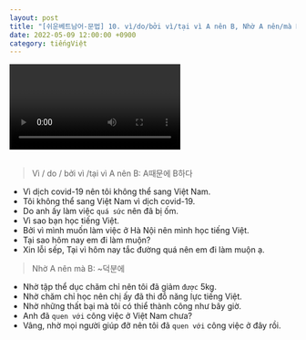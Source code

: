 ```yaml
---
layout: post
title: "[쉬운베트남어-문법] 10. vì/do/bởi vì/tại vì A nên B, Nhờ A nên/mà B"
date: 2022-05-09 12:00:00 +0900
category: tiếngViệt
---
```


<div class="video-container">
    <video id="player" class="video-js vjs-default-skin vjs-big-play-centered" data-json="/public/json/쉬운베트남어-문법10과.json"></video>
</div>

<br>

> Vì / do / bởi vì /tại vì A nên B: A때문에 B하다
- Vì dịch covid-19 nên tôi không thể sang Việt Nam.
- Tôi không thể sang Việt Nam vì dịch covid-19.
- Do anh ấy làm việc ``quá sức`` nên đã bị ốm.
- Vì sao bạn học tiếng Việt.
- Bởi vì mình muốn làm việc ở Hà Nội nên mình học tiếng Việt.
- Tại sao hôm nay em đi làm muộn?
- Xin lỗi sếp, Tại vì hôm nay tắc đường quá nên em đi làm muộn ạ.

> Nhờ A nên mà B: ~덕분에
- Nhờ tập thể dục chăm chỉ nên tôi đã giảm ``được`` 5kg.
- Nhờ chăm chỉ học nên chị ấy đã thi đỗ năng lực tiếng Việt.
- Nhờ những thất bại mà tôi có thiể thành công như bây giờ.
- Anh đã ``quen với`` công việc ở Việt Nam chưa?
- Vâng, nhờ mọi người giúp đỡ nên tôi đã ``quen với`` công việc ở đây rồi.